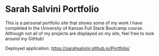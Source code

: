 # Sarah Salvini Portfolio
This is a personal portfolio site that shows some of my work I have completed in the University of Kansas Full Stack Bootcamp course. Although not all of my projects are displayed on my site, feel free to look around my GitHub! 


Deployed application: https://sarahsalvini.github.io/Portfolio/